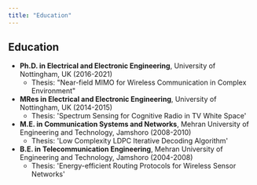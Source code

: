 ```yaml
---
title: "Education"
---
```

## Education
- **Ph.D. in Electrical and Electronic Engineering**, University of Nottingham, UK (2016-2021)
  - Thesis: "Near-field MIMO for Wireless Communication in Complex Environment"
- **MRes in Electrical and Electronic Engineering**, University of Nottingham, UK (2014-2015)
  - Thesis: 'Spectrum Sensing for Cognitive Radio in TV White Space'
- **M.E. in Communication Systems and Networks**, Mehran University of Engineering and Technology, Jamshoro (2008-2010)
  - Thesis: 'Low Complexity LDPC Iterative Decoding Algorithm'
- **B.E. in Telecommunication Engineering**, Mehran University of Engineering and Technology, Jamshoro (2004-2008)
  - Thesis: 'Energy-efficient Routing Protocols for Wireless Sensor Networks'
